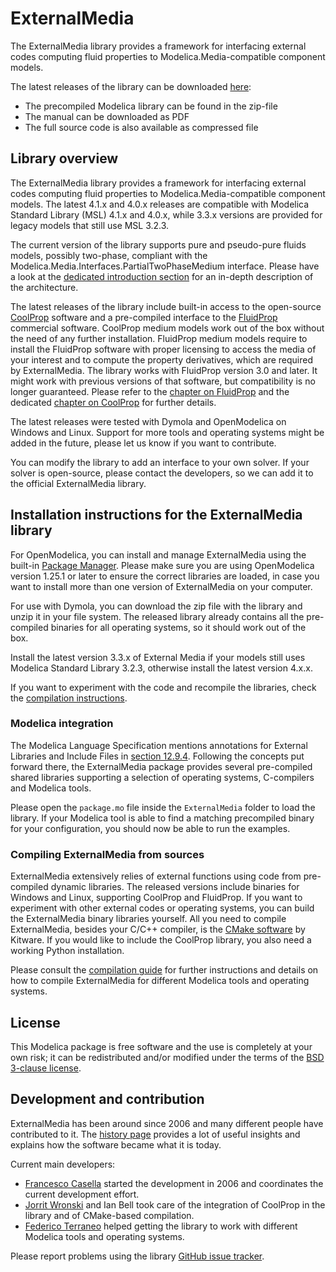 # ExternalMedia

The ExternalMedia library provides a framework for interfacing external codes
computing fluid properties to Modelica.Media-compatible component models.

The latest releases of the library can be downloaded [here](https://github.com/modelica-3rdparty/ExternalMedia/releases/):

 - The precompiled Modelica library can be found in the zip-file
 - The manual can be downloaded as PDF
 - The full source code is also available as compressed file

## Library overview

The ExternalMedia library provides a framework for interfacing external codes
computing fluid properties to Modelica.Media-compatible component models. The
latest 4.1.x and 4.0.x releases are compatible with Modelica Standard Library (MSL)
4.1.x and 4.0.x, while 3.3.x versions are provided for legacy models that still
use MSL 3.2.3.

The current version of the library supports pure and pseudo-pure fluids models,
possibly two-phase, compliant with the
Modelica.Media.Interfaces.PartialTwoPhaseMedium interface. Please have a look at
the [dedicated introduction section](README_introduction.md) for an in-depth
description of the architecture.

The latest releases of the library include built-in access to the open-source
[CoolProp](http://www.coolprop.org) software and a pre-compiled interface to
the [FluidProp](https://asimptote.com/fluidprop/) commercial
software. CoolProp medium models work out of the box without the need of any
further installation. FluidProp medium models require to install the FluidProp
software with proper licensing to access the media of your interest and to
compute the property derivatives, which are required by ExternalMedia.
The library works with FluidProp version 3.0 and later. It might work with
previous versions of that software, but compatibility is no longer guaranteed.
Please refer to the [chapter on FluidProp](README_fluidprop.md) and the
dedicated [chapter on CoolProp](README_coolprop.md) for further details.

The latest releases were tested with Dymola and OpenModelica on Windows
and Linux. Support for more tools and operating systems
might be added in the future, please let us know if you want to contribute.

You can modify the library to add an interface to your own solver. If your
solver is open-source, please contact the developers, so we can add it to the
official ExternalMedia library.

## Installation instructions for the ExternalMedia library

For OpenModelica, you can install and manage ExternalMedia using the
built-in [Package Manager](https://openmodelica.org/doc/OpenModelicaUsersGuide/latest/omedit.html#omedit-install-library-label).
Please make sure you are using OpenModelica version 1.25.1 or later to ensure the correct libraries are loaded, in case you want
to install more than one version of ExternalMedia on your computer. 

For use with Dymola, you can download the zip file with the library and
unzip it in your file system. The released library already contains all
the pre-compiled binaries for all operating systems, so it should work
out of the box.

Install the latest version 3.3.x of External Media if your models still uses
Modelica Standard Library 3.2.3, otherwise install the latest version 4.x.x.

If you want to experiment with the code and recompile the libraries, check
the [compilation instructions](README_compilation.md).

### Modelica integration

The Modelica Language Specification mentions annotations for External Libraries
and Include Files in [section 12.9.4](https://specification.modelica.org/maint/3.5/functions.html#annotations-for-external-libraries-and-include-files).
Following the concepts put forward there, the ExternalMedia package provides several pre-compiled
shared libraries supporting a selection of operating systems, C-compilers and Modelica tools.

Please open the `package.mo` file inside the `ExternalMedia` folder to
load the library. If your Modelica tool is able to find a matching precompiled
binary for your configuration, you should now be able to run the examples.

### Compiling ExternalMedia from sources

ExternalMedia extensively relies of external functions using code from
pre-compiled dynamic libraries. The released versions include binaries
for Windows and Linux, supporting CoolProp and FluidProp. If you want
to experiment with other external codes or operating systems, you
can build the ExternalMedia binary libraries yourself. All
you need to compile ExternalMedia, besides your C/C++ compiler, is the 
[CMake software](https://cmake.org/) by Kitware. If you would like to include
the CoolProp library, you also need a working Python installation.

Please consult the [compilation guide](README_compilation.md) for further
instructions and details on how to compile ExternalMedia for different Modelica
tools and operating systems.

## License

This Modelica package is free software and the use is completely at your own
risk; it can be redistributed and/or modified under the terms of the
[BSD 3-clause license](https://opensource.org/licenses/BSD-3-Clause).

## Development and contribution

ExternalMedia has been around since 2006 and many different people have
contributed to it. The [history page](README_history.md) provides a lot
of useful insights and explains how the software became what it is today.

Current main developers: 
 - [Francesco Casella](mailto:francesco.casella@polimi.it) started the
   development in 2006 and coordinates the current development effort.
 - [Jorrit Wronski](mailto:jowr@ipu.dk) and Ian Bell took care of the
   integration of CoolProp in the library and of CMake-based compilation.
 - [Federico Terraneo](mailto:federico.terraneo@polimi.it) helped getting
   the library to work with different Modelica tools and operating systems.

Please report problems using the library
[GitHub issue tracker](https://github.com/modelica-3rdparty/ExternalMedia/issues).
